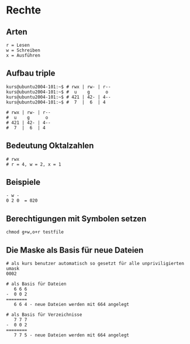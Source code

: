 # Rechte 

## Arten 

```
r = Lesen 
w = Schreiben
x = Ausführen 
```

## Aufbau triple 

```
kurs@ubuntu2004-101:~$ # rwx | rw- | r--
kurs@ubuntu2004-101:~$ #  u    g      o
kurs@ubuntu2004-101:~$ # 421 | 42- | 4--
kurs@ubuntu2004-101:~$ #  7  |  6  | 4

# rwx | rw- | r--
#  u    g      o
# 421 | 42- | 4--
#  7  |  6  | 4
```

## Bedeutung Oktalzahlen 

```
# rwx 
# r = 4, w = 2, x = 1
```

## Beispiele 

```
- w -  
0 2 0  = 020 
```


## Berechtigungen mit Symbolen setzen 

```
chmod g+w,o+r testfile
```

## Die Maske als Basis für neue Dateien 

```
# als kurs benutzer automatisch so gesetzt für alle unpriviligierten
umask 
0002 

# als Basis für Dateien 
   6 6 6 
-  0 0 2
========
   6 6 4 - neue Dateien werden mit 664 angelegt 
   
# als Basis für Verzeichnisse
   7 7 7
-  0 0 2
========
   7 7 5 - neue Dateien werden mit 664 angelegt


```
